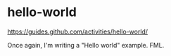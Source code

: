 # hello-world
https://guides.github.com/activities/hello-world/

Once again, I'm writing a "Hello world" example.  FML.
